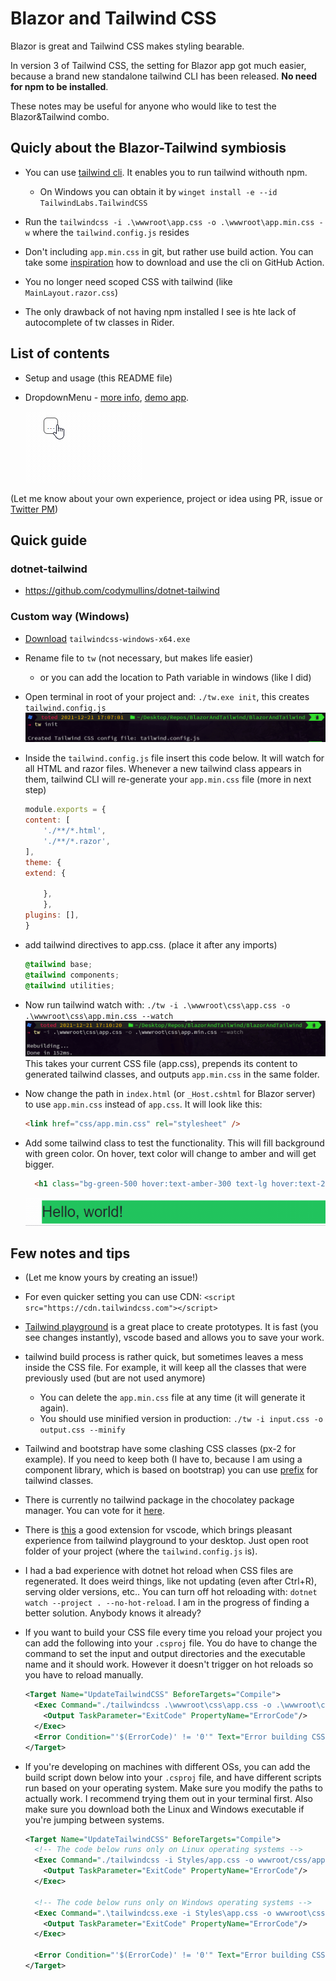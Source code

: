 # Blazor and Tailwind CSS

Blazor is great and Tailwind CSS makes styling bearable.

In version 3 of Tailwind CSS, the setting for Blazor app got much easier, because a brand new standalone tailwind CLI has been released. **No need for npm to be installed**.

These notes may be useful for anyone who would like to test the Blazor&Tailwind combo.

## Quicly about the Blazor-Tailwind symbiosis 

- You can use [tailwind cli](https://tailwindcss.com/docs/installation). It enables you to run tailwind withouth npm.
  - On Windows you can obtain it by `winget install -e --id TailwindLabs.TailwindCSS`
- Run the `tailwindcss -i .\wwwroot\app.css -o .\wwwroot\app.min.css -w` where the `tailwind.config.js` resides
- Don't including `app.min.css` in git, but rather use build action. You can take some [inspiration](https://github.com/tesar-tech/BlazorStatic/blob/9e5fef375667b387fe586e04af77d4eca56396b2/.github/workflows/publish-to-ghpages-and-nuget.yml#L22) how to download and use the cli on GitHub Action.
- You no longer need scoped CSS with tailwind (like `MainLayout.razor.css`)
  
- The only drawback of not having npm installed I see is hte lack of autocomplete of tw classes in Rider.

## List of contents

- Setup and usage (this README file)
- DropdownMenu - [more info](Articles/DropdownMenu), [demo app](https://tesar-tech.github.io/BlazorAndTailwind/dropdownmenu).

  ![extended](Articles/DropdownMenu/media/extended.gif)

(Let me know about your own experience, project or idea using PR, issue or [Twitter PM](https://twitter.com/tesar_tech))



## Quick guide 

### dotnet-tailwind

- https://github.com/codymullins/dotnet-tailwind


### Custom way (Windows)
- [Download](https://github.com/tailwindlabs/tailwindcss/releases) `tailwindcss-windows-x64.exe`
- Rename file to `tw` (not necessary, but makes life easier)
  - or you can add the location to Path variable in windows (like I did)
- Open terminal in root of your project and: `./tw.exe init`, this creates `tailwind.config.js`
![tailwind init](media/2021-12-21-17-11-37.png)
- Inside the `tailwind.config.js` file insert this code below. It will watch for all HTML and razor files. Whenever a new tailwind class appears in them, tailwind CLI will re-generate your `app.min.css` file (more in next step)

    ```js
    module.exports = {
    content: [
        './**/*.html',
        './**/*.razor',
    ],
    theme: {
    extend: {
        
        },
        },
    plugins: [],
    }
    ```

- add tailwind directives to app.css. (place it after any imports)

    ```css
    @tailwind base;
    @tailwind components;
    @tailwind utilities;
    ```

- Now run tailwind watch with:
`./tw -i .\wwwroot\css\app.css -o .\wwwroot\css\app.min.css --watch`
![tailwind watch](media/2021-12-21-17-13-32.png)
This takes your current CSS file (app.css), prepends its content to generated tailwind classes, and outputs `app.min.css` in the same folder.

- Now change the path in `index.html` (or `_Host.cshtml` for Blazor server) to use `app.min.css` instead of `app.css`. It will look like this:

    ```html
    <link href="css/app.min.css" rel="stylesheet" />
    ```

- Add some tailwind class to test the functionality. This will fill background with green color. On hover, text color will change to amber and will get bigger.

  ``` html
    <h1 class="bg-green-500 hover:text-amber-300 text-lg hover:text-2xl">Hello, world!</h1>
  ```

    ![tailwind watch](media/res.gif)

## Few notes and tips

- (Let me know yours by creating an issue!)
- For even quicker setting you can use CDN: `<script src="https://cdn.tailwindcss.com"></script>`
- [Tailwind playground]( https://play.tailwindcss.com/) is a great place to create prototypes. It is fast (you see changes instantly), vscode based and allows you to save your work.
- tailwind build process is rather quick, but sometimes leaves a mess inside the CSS file. For example, it will keep all the classes that were previously used (but are not used anymore)
  - You can delete the `app.min.css` file at any time (it will generate it again).
  - You should use minified version in production: `./tw -i input.css -o output.css --minify`
- Tailwind and bootstrap have some clashing CSS classes (px-2 for example). If you need to keep both (I have to, because I am using a component library, which is based on bootstrap) you can use [prefix](https://tailwindcss.com/docs/configuration#prefix) for tailwind classes.
- There is currently no tailwind package in the chocolatey package manager. You can vote for it [here](https://github.com/tailwindlabs/tailwindcss/discussions/6650).
- There is [this](https://github.com/tailwindlabs/tailwindcss-intellisense) a good extension for vscode, which brings pleasant experience from tailwind playground to your desktop. Just open root folder of your project (where the `tailwind.config.js` is).
- I had a bad experience with dotnet hot reload when CSS files are regenerated. It does weird things, like not updating (even after Ctrl+R), serving older versions, etc.. You can turn off hot reloading with: `dotnet watch --project . --no-hot-reload`. I am in the progress of finding a better solution. Anybody knows it already?
- If you want to build your CSS file every time you reload your project you can add the following into your `.csproj` file. You do have to change the command to set the input and output directories and the executable name and it should work. However it doesn't trigger on hot reloads so you have to reload manually.

    ```xml
    <Target Name="UpdateTailwindCSS" BeforeTargets="Compile">
      <Exec Command="./tailwindcss .\wwwroot\css\app.css -o .\wwwroot\css\app.min.css" ContinueOnError="true">
        <Output TaskParameter="ExitCode" PropertyName="ErrorCode"/>
      </Exec>
      <Error Condition="'$(ErrorCode)' != '0'" Text="Error building CSS file"/>
    </Target>
    ```
 - If you're developing on machines with different OSs, you can add the build script down below into your `.csproj` file, and have different scripts run based on your operating system. Make sure you modify the paths to actually work. I recommend trying them out in your terminal first. Also make sure you download both the Linux and Windows executable if you're jumping between systems.

    ```xml
    <Target Name="UpdateTailwindCSS" BeforeTargets="Compile">
      <!-- The code below runs only on Linux operating systems -->
      <Exec Command="./tailwindcss -i Styles/app.css -o wwwroot/css/app.css" Condition="$([MSBuild]::IsOSPlatform('Linux'))" ContinueOnError="true">
        <Output TaskParameter="ExitCode" PropertyName="ErrorCode"/>
      </Exec>

      <!-- The code below runs only on Windows operating systems -->
      <Exec Command=".\tailwindcss.exe -i Styles\app.css -o wwwroot\css\app.css" Condition="$([MSBuild]::IsOSPlatform('Windows'))" ContinueOnError="true">
        <Output TaskParameter="ExitCode" PropertyName="ErrorCode"/>
      </Exec>

      <Error Condition="'$(ErrorCode)' != '0'" Text="Error building CSS"/>
    </Target>
    ```

